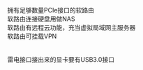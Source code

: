 拥有足够数量PCIe接口的软路由 <br>
软路由连接硬盘用做NAS <br>
软路由有远程云功能，充当虚拟局域网主服务器 <br>
软路由可挂载VPN <br> <br> <br>
雷电接口接出来的显卡要有USB3.0接口 <br>




